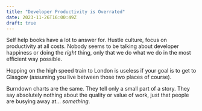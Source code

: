 ```yaml
---
title: "Developer Productivity is Overrated"
date: 2023-11-26T16:00:49Z
draft: true
---
```


Self help books have a lot to answer for. Hustle culture, focus on productivity at all costs. Nobody seems to be talking about developer happiness or doing the _right_ thing, only that we do what we do in the most efficient way possible.

Hopping on the high speed train to London is useless if your goal is to get to Glasgow (assuming you live between those two places of course).

Burndown charts are the same. They tell only a small part of a story. They say absolutely nothing about the quality or value of work, just that people are busying away at... _something_.
